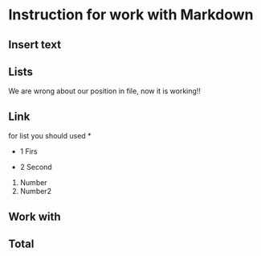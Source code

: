 # Instruction for work with Markdown

## Insert text

## Lists

We are wrong about our position in file, now it is working!!

## Link

for list you should used \*

- 1 Firs

- 2 Second

1. Number
2. Number2

## Work with

## Total
